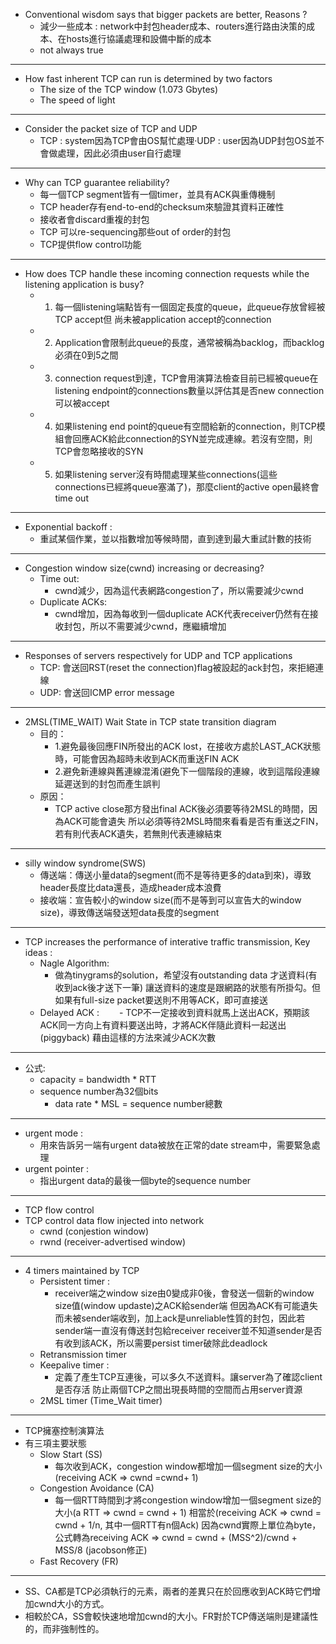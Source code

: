 - Conventional wisdom says that bigger packets are better, Reasons ?
  - 減少一些成本 : network中封包header成本、routers進行路由決策的成本、在hosts進行協議處理和設備中斷的成本
  - not always true
------
- How fast inherent TCP can run is determined by two factors
  - The size of the TCP window (1.073 Gbytes)
  - The speed of light
------
- Consider the packet size of TCP and UDP
  - TCP : system因為TCP會由OS幫忙處理·UDP : user因為UDP封包OS並不會做處理，因此必須由user自行處理
------
- Why can TCP guarantee reliability?
  - 每一個TCP segment皆有一個timer，並具有ACK與重傳機制
  - TCP header存有end-to-end的checksum來驗證其資料正確性
  - 接收者會discard重複的封包
  - TCP 可以re-sequencing那些out of order的封包
  - TCP提供flow control功能
------
- How does TCP handle these incoming connection requests while the listening application is busy?
  - 1. 每一個listening端點皆有一個固定長度的queue，此queue存放曾經被TCP   accept但 尚未被application   accept的connection
  - 2. Application會限制此queue的長度，通常被稱為backlog，而backlog必須在0到5之間
  - 3. connection  request到達，TCP會用演算法檢查目前已經被queue在listening  endpoint的connections數量以評估其是否new connection可以被accept
  - 4. 如果listening end point的queue有空間給新的connection，則TCP模組會回應ACK給此connection的SYN並完成連線。若沒有空間，則TCP會忽略接收的SYN
  - 5. 如果listening  server沒有時間處理某些connections(這些connections已經將queue塞滿了)，那麼client的active  open最終會time out
------
- Exponential backoff :
  - 重試某個作業，並以指數增加等候時間，直到達到最大重試計數的技術 
------
- Congestion window size(cwnd) increasing or decreasing?
  - Time out:
    - cwnd減少，因為這代表網路congestion了，所以需要減少cwnd
  - Duplicate ACKs:
    - cwnd增加，因為每收到一個duplicate  ACK代表receiver仍然有在接收封包，所以不需要減少cwnd，應繼續增加
------
- Responses of servers respectively for UDP and TCP applications
  - TCP: 會送回RST(reset  the  connection)flag被設起的ack封包，來拒絕連線
  - UDP: 會送回ICMP error message
------
- 2MSL(TIME_WAIT) Wait State in TCP state transition diagram
  - 目的：
    - 1.避免最後回應FIN所發出的ACK  lost，在接收方處於LAST_ACK狀態時，可能會因為超時未收到ACK而重送FIN ACK
    - 2.避免新連線與舊連線混淆(避免下一個階段的連線，收到這階段連線延遲送到的封包而產生誤判
  - 原因：
    - TCP active close那方發出final ACK後必須要等待2MSL的時間，因為ACK可能會遺失
      所以必須等待2MSL時間來看看是否有重送之FIN，若有則代表ACK遺失，若無則代表連線結束
------
- silly window syndrome(SWS)
  - 傳送端：傳送小量data的segment(而不是等待更多的data到來)，導致header長度比data還長，造成header成本浪費
  - 接收端：宣告較小的window  size(而不是等到可以宣告大的window size)，導致傳送端發送短data長度的segment 
------
- TCP increases the performance of interative traffic transmission, Key ideas :
  - Nagle Algorithm:
    - 做為tinygrams的solution，希望沒有outstanding data 才送資料(有收到ack後才送下一筆)
      讓送資料的速度是跟網路的狀態有所掛勾。但如果有full-size packet要送則不用等ACK，即可直接送
  - Delayed ACK :
　　- TCP不一定接收到資料就馬上送出ACK，預期該ACK同一方向上有資料要送出時，才將ACK伴隨此資料一起送出(piggyback)
      藉由這樣的方法來減少ACK次數 
------
- 公式:
  - capacity = bandwidth * RTT
  - sequence number為32個bits
    - data rate * MSL = sequence number總數
------
- urgent mode :
  - 用來告訴另一端有urgent  data被放在正常的date stream中，需要緊急處理
- urgent pointer :
  - 指出urgent  data的最後一個byte的sequence number
------ 
- TCP flow control
- TCP control data flow injected into network
  - cwnd (conjestion window)
  - rwnd (receiver-advertised window)
------ 
- 4 timers maintained by TCP
  - Persistent timer :
    - receiver端之window size由0變成非0後，會發送一個新的window size值(window updaste)之ACK給sender端
      但因為ACK有可能遺失而未被sender端收到，加上ack是unreliable性質的封包，因此若sender端一直沒有傳送封包給receiver
      receiver並不知道sender是否有收到該ACK，所以需要persist timer破除此deadlock
  - Retransmission timer
  - Keepalive timer :
    - 定義了產生TCP互連後，可以多久不送資料。讓server為了確認client是否存活
      防止兩個TCP之間出現長時間的空間而占用server資源 
  - 2MSL timer (Time_Wait timer)
------
- TCP擁塞控制演算法
- 有三項主要狀態
  - Slow Start (SS)
    - 每次收到ACK，congestion window都增加一個segment size的大小(receiving ACK => cwnd =cwnd+ 1) 
  - Congestion Avoidance (CA)
    - 每一個RTT時間到才將congestion window增加一個segment  size的大小(a RTT => cwnd = cwnd + 1)
      相當於(receiving ACK => cwnd = cwnd + 1/n, 其中一個RTT有n個Ack)
      因為cwnd實際上單位為byte，公式轉為receiving ACK => cwnd = cwnd + (MSS^2)/cwnd + MSS/8 (jacobson修正) 
  - Fast Recovery (FR)
------ 
- SS、CA都是TCP必須執行的元素，兩者的差異只在於回應收到ACK時它們增加cwnd大小的方式。
- 相較於CA，SS會較快速地增加cwnd的大小。FR對於TCP傳送端則是建議性的，而非強制性的。
